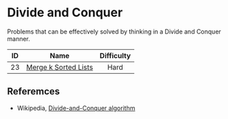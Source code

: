 # Divide and Conquer

Problems that can be effectively solved by thinking in a Divide and Conquer manner.

|  ID   |                                    Name                                     | Difficulty |
| :---: | :-------------------------------------------------------------------------: | :--------: |
|  23   | [Merge k Sorted Lists](https://leetcode.com/problems/merge-k-sorted-lists/) |    Hard    |

## Referemces

* Wikipedia, [Divide-and-Conquer algorithm](https://en.wikipedia.org/wiki/Divide-and-conquer_algorithm)
